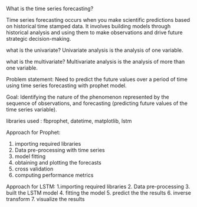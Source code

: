 What is the time series forecasting?

Time series forecasting occurs when you make scientific predictions based on historical time stamped data. It involves building models through historical analysis and using them to make observations and drive future strategic decision-making.

what is the univariate?
Univariate analysis is the analysis of one variable.

what is the multivariate?
Multivariate analysis is the analysis of more than one variable.

Problem statement:
Need to predict the future values over a period of time using time series forecasting with prophet model.

Goal: Identifying the nature of the phenomenon represented by the sequence of observations, and forecasting (predicting future values of the time series variable).

libraries used : fbprophet, datetime, matplotlib, lstm

Approach for Prophet:
1.  importing required libraries
2.  Data pre-processing with time series
3.  model fitting
4.  obtaining and plotting the forecasts
5.  cross validation
6.  computing performance metrics

Approach for LSTM:
1.importing required libraries
2.  Data pre-processing
3.  built the LSTM model
4.  fitting the model
5.  predict the the results
6.  inverse transform
7.  visualize the results
